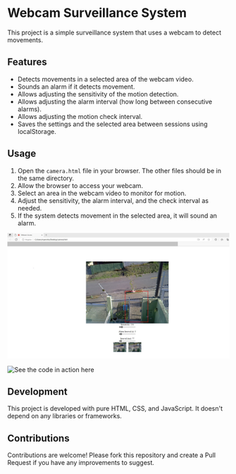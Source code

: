 # Webcam Surveillance System

This project is a simple surveillance system that uses a webcam to detect movements.

## Features

- Detects movements in a selected area of the webcam video.
- Sounds an alarm if it detects movement.
- Allows adjusting the sensitivity of the motion detection.
- Allows adjusting the alarm interval (how long between consecutive alarms).
- Allows adjusting the motion check interval.
- Saves the settings and the selected area between sessions using localStorage.

## Usage

1. Open the `camera.html` file in your browser. The other files should be in the same directory.
2. Allow the browser to access your webcam.
3. Select an area in the webcam video to monitor for motion.
4. Adjust the sensitivity, the alarm interval, and the check interval as needed.
5. If the system detects movement in the selected area, it will sound an alarm.

![Screenshot of the application](/screenshot1.jpg)

![See the code in action here](https://mperotto.github.io/WebCamMotionAlert)

## Development

This project is developed with pure HTML, CSS, and JavaScript. It doesn't depend on any libraries or frameworks.

## Contributions

Contributions are welcome! Please fork this repository and create a Pull Request if you have any improvements to suggest.
